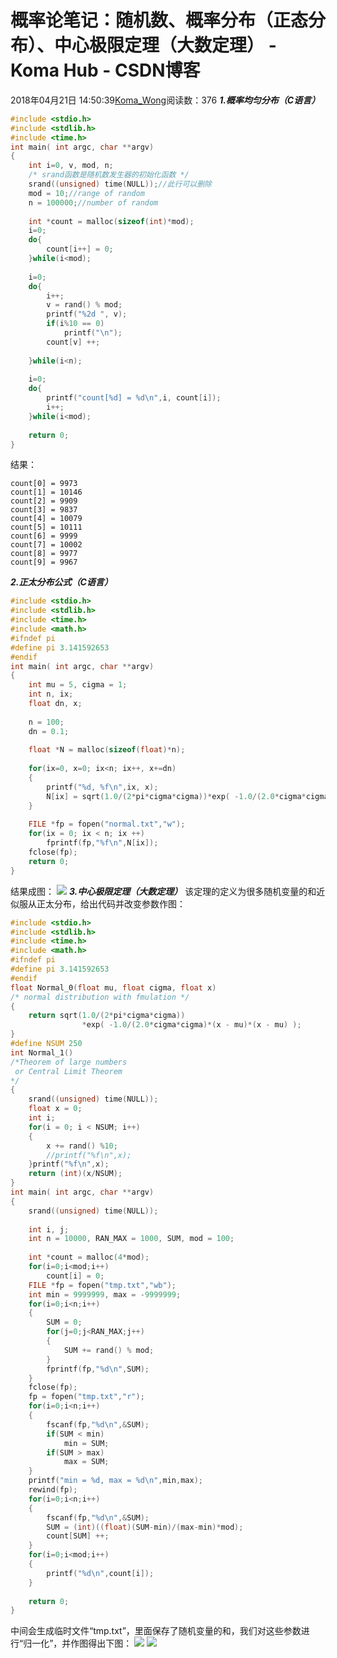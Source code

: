 # 概率论笔记：随机数、概率分布（正态分布）、中心极限定理（大数定理） - Koma Hub - CSDN博客
2018年04月21日 14:50:39[Koma_Wong](https://me.csdn.net/Rong_Toa)阅读数：376
***1.概率均匀分布（C语言）***
```cpp
#include <stdio.h>
#include <stdlib.h>
#include <time.h> 
int main( int argc, char **argv)
{ 
	int i=0, v, mod, n;
	/* srand函数是随机数发生器的初始化函数 */
	srand((unsigned) time(NULL));//此行可以删除
	mod = 10;//range of random
	n = 100000;//number of random
	
	int *count = malloc(sizeof(int)*mod);
	i=0;
	do{
		count[i++] = 0;
	}while(i<mod);
	
	i=0;
	do{
		i++;
		v = rand() % mod;
		printf("%2d ", v);
		if(i%10 == 0)
			printf("\n");
		count[v] ++;
		
	}while(i<n);
	
	i=0;
	do{
		printf("count[%d] = %d\n",i, count[i]);
		i++;
	}while(i<mod);
	
	return 0;
}
```
结果：
```
count[0] = 9973
count[1] = 10146
count[2] = 9909
count[3] = 9837
count[4] = 10079
count[5] = 10111
count[6] = 9999
count[7] = 10002
count[8] = 9977
count[9] = 9967
```
***2.正太分布公式（C语言）***
```cpp
#include <stdio.h>
#include <stdlib.h>
#include <time.h> 
#include <math.h>
#ifndef pi 
#define pi 3.141592653
#endif
int main( int argc, char **argv)
{ 
	int mu = 5, cigma = 1;
	int n, ix;
	float dn, x;
	
	n = 100;
	dn = 0.1;
	
	float *N = malloc(sizeof(float)*n);
	
	for(ix=0, x=0; ix<n; ix++, x+=dn)
	{
		printf("%d, %f\n",ix, x);
		N[ix] = sqrt(1.0/(2*pi*cigma*cigma))*exp( -1.0/(2.0*cigma*cigma)*(x - mu)*(x - mu) );
	}
	
	FILE *fp = fopen("normal.txt","w");
	for(ix = 0; ix < n; ix ++)
		fprintf(fp,"%f\n",N[ix]);
	fclose(fp);
	return 0;
}
```
结果成图：
![](https://img-blog.csdn.net/20180421160154379)
***3.中心极限定理（大数定理）***
该定理的定义为很多随机变量的和近似服从正太分布，给出代码并改变参数作图：
```cpp
#include <stdio.h>
#include <stdlib.h>
#include <time.h> 
#include <math.h>
#ifndef pi 
#define pi 3.141592653
#endif
float Normal_0(float mu, float cigma, float x)
/* normal distribution with fmulation */
{
	return sqrt(1.0/(2*pi*cigma*cigma))
				*exp( -1.0/(2.0*cigma*cigma)*(x - mu)*(x - mu) );
}
#define NSUM 250
int Normal_1()
/*Theorem of large numbers
 or Central Limit Theorem
*/
{
	srand((unsigned) time(NULL));
    float x = 0;
    int i;
    for(i = 0; i < NSUM; i++)
    {
        x += rand() %10;
		//printf("%f\n",x);
    }printf("%f\n",x);
    return (int)(x/NSUM);
}
int main( int argc, char **argv)
{
	srand((unsigned) time(NULL));
	
	int i, j;
	int n = 10000, RAN_MAX = 1000, SUM, mod = 100;
	
	int *count = malloc(4*mod);
	for(i=0;i<mod;i++)
		count[i] = 0;
	FILE *fp = fopen("tmp.txt","wb");
	int min = 9999999, max = -9999999;
	for(i=0;i<n;i++)
	{
		SUM = 0;
		for(j=0;j<RAN_MAX;j++)
		{
			SUM += rand() % mod;
		}
		fprintf(fp,"%d\n",SUM);
	}
	fclose(fp);
	fp = fopen("tmp.txt","r");
	for(i=0;i<n;i++)
	{
		fscanf(fp,"%d\n",&SUM);
		if(SUM < min)
			min = SUM;
		if(SUM > max)
			max = SUM;
	}
	printf("min = %d, max = %d\n",min,max);
	rewind(fp);
	for(i=0;i<n;i++)
	{
		fscanf(fp,"%d\n",&SUM);
		SUM = (int)((float)(SUM-min)/(max-min)*mod);
		count[SUM] ++;
	}
	for(i=0;i<mod;i++)
	{
		printf("%d\n",count[i]);
	}
	
	return 0;
}
```
中间会生成临时文件“tmp.txt”，里面保存了随机变量的和，我们对这些参数进行“归一化”，并作图得出下图：
![](https://img-blog.csdn.net/20180421180433572)
![](https://img-blog.csdn.net/20180421180443926)
